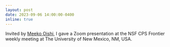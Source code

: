 ```yaml
---
layout: post
date: 2023-09-06 14:00:00-0400
inline: true
---
```


Invited by [Meeko Oishi](https://www.unm.edu/~oishi/), I gave a Zoom presentation at the NSF CPS Frontier weekly meeting at The University of New Mexico, NM, USA.

